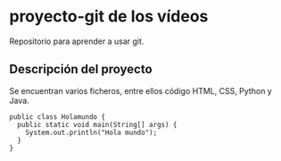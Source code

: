 # proyecto-git de los vídeos
Repositorio para aprender a usar git.
## Descripción del proyecto
Se encuentran varios ficheros, entre ellos código HTML, CSS, Python y Java.
```
public class Holamundo {
  public static void main(String[] args) {
    System.out.println("Hola mundo");
  }
}
```

